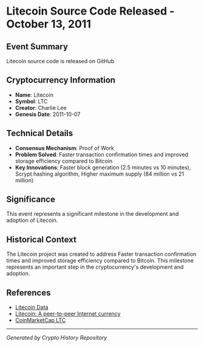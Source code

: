 # Litecoin Source Code Released - October 13, 2011

## Event Summary
Litecoin source code is released on GitHub

## Cryptocurrency Information
- **Name**: Litecoin
- **Symbol**: LTC
- **Creator**: Charlie Lee
- **Genesis Date**: 2011-10-07

## Technical Details
- **Consensus Mechanism**: Proof of Work
- **Problem Solved**: Faster transaction confirmation times and improved storage efficiency compared to Bitcoin
- **Key Innovations**: Faster block generation (2.5 minutes vs 10 minutes), Scrypt hashing algorithm, Higher maximum supply (84 million vs 21 million)

## Significance
This event represents a significant milestone in the development and adoption of Litecoin.

## Historical Context
The Litecoin project was created to address Faster transaction confirmation times and improved storage efficiency compared to Bitcoin. This milestone represents an important step in the cryptocurrency's development and adoption.

## References
- [Litecoin Data](../cryptocurrencies/litecoin.json)
- [Litecoin: A peer-to-peer Internet currency](../whitepapers/litecoin-whitepaper.pdf)
- [CoinMarketCap LTC](https://coinmarketcap.com/currencies/litecoin/)

---
*Generated by Crypto History Repository*
